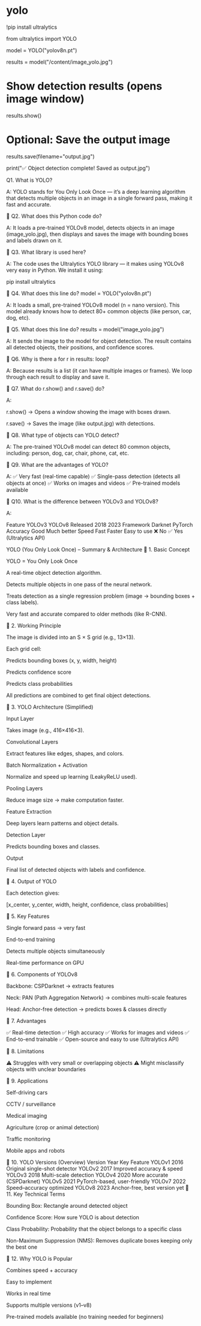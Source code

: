 # yolo



!pip install ultralytics

from ultralytics import YOLO

model = YOLO("yolov8n.pt")


results = model("/content/image_yolo.jpg")

# Show detection results (opens image window)
results.show()

# Optional: Save the output image
results.save(filename="output.jpg")

print("✅ Object detection complete! Saved as output.jpg")


Q1. What is YOLO?

A: YOLO stands for You Only Look Once — it’s a deep learning algorithm that detects multiple objects in an image in a single forward pass, making it fast and accurate.

🔹 Q2. What does this Python code do?

A: It loads a pre-trained YOLOv8 model, detects objects in an image (image_yolo.jpg), then displays and saves the image with bounding boxes and labels drawn on it.

🔹 Q3. What library is used here?

A: The code uses the Ultralytics YOLO library — it makes using YOLOv8 very easy in Python. We install it using:

pip install ultralytics

🔹 Q4. What does this line do? model = YOLO("yolov8n.pt")

A: It loads a small, pre-trained YOLOv8 model (n = nano version). This model already knows how to detect 80+ common objects (like person, car, dog, etc).

🔹 Q5. What does this line do? results = model("image_yolo.jpg")

A: It sends the image to the model for object detection. The result contains all detected objects, their positions, and confidence scores.

🔹 Q6. Why is there a for r in results: loop?

A: Because results is a list (it can have multiple images or frames). We loop through each result to display and save it.

🔹 Q7. What do r.show() and r.save() do?

A:

r.show() → Opens a window showing the image with boxes drawn.

r.save() → Saves the image (like output.jpg) with detections.

🔹 Q8. What type of objects can YOLO detect?

A: The pre-trained YOLOv8 model can detect 80 common objects, including: person, dog, car, chair, phone, cat, etc.

🔹 Q9. What are the advantages of YOLO?

A: ✅ Very fast (real-time capable) ✅ Single-pass detection (detects all objects at once) ✅ Works on images and videos ✅ Pre-trained models available

🔹 Q10. What is the difference between YOLOv3 and YOLOv8?

A:

Feature YOLOv3 YOLOv8 Released 2018 2023 Framework Darknet PyTorch Accuracy Good Much better Speed Fast Faster Easy to use ❌ No ✅ Yes (Ultralytics API)

YOLO (You Only Look Once) – Summary & Architecture 🔹 1. Basic Concept

YOLO = You Only Look Once

A real-time object detection algorithm.

Detects multiple objects in one pass of the neural network.

Treats detection as a single regression problem (image → bounding boxes + class labels).

Very fast and accurate compared to older methods (like R-CNN).

🔹 2. Working Principle

The image is divided into an S × S grid (e.g., 13×13).

Each grid cell:

Predicts bounding boxes (x, y, width, height)

Predicts confidence score

Predicts class probabilities

All predictions are combined to get final object detections.

🔹 3. YOLO Architecture (Simplified)

Input Layer

Takes image (e.g., 416×416×3).

Convolutional Layers

Extract features like edges, shapes, and colors.

Batch Normalization + Activation

Normalize and speed up learning (LeakyReLU used).

Pooling Layers

Reduce image size → make computation faster.

Feature Extraction

Deep layers learn patterns and object details.

Detection Layer

Predicts bounding boxes and classes.

Output

Final list of detected objects with labels and confidence.

🔹 4. Output of YOLO

Each detection gives:

[x_center, y_center, width, height, confidence, class probabilities]

🔹 5. Key Features

Single forward pass → very fast

End-to-end training

Detects multiple objects simultaneously

Real-time performance on GPU

🔹 6. Components of YOLOv8

Backbone: CSPDarknet → extracts features

Neck: PAN (Path Aggregation Network) → combines multi-scale features

Head: Anchor-free detection → predicts boxes & classes directly

🔹 7. Advantages

✅ Real-time detection ✅ High accuracy ✅ Works for images and videos ✅ End-to-end trainable ✅ Open-source and easy to use (Ultralytics API)

🔹 8. Limitations

⚠️ Struggles with very small or overlapping objects ⚠️ Might misclassify objects with unclear boundaries

🔹 9. Applications

Self-driving cars

CCTV / surveillance

Medical imaging

Agriculture (crop or animal detection)

Traffic monitoring

Mobile apps and robots

🔹 10. YOLO Versions (Overview) Version Year Key Feature YOLOv1 2016 Original single-shot detector YOLOv2 2017 Improved accuracy & speed YOLOv3 2018 Multi-scale detection YOLOv4 2020 More accurate (CSPDarknet) YOLOv5 2021 PyTorch-based, user-friendly YOLOv7 2022 Speed–accuracy optimized YOLOv8 2023 Anchor-free, best version yet 🔹 11. Key Technical Terms

Bounding Box: Rectangle around detected object

Confidence Score: How sure YOLO is about detection

Class Probability: Probability that the object belongs to a specific class

Non-Maximum Suppression (NMS): Removes duplicate boxes keeping only the best one

🔹 12. Why YOLO is Popular

Combines speed + accuracy

Easy to implement

Works in real time

Supports multiple versions (v1–v8)

Pre-trained models available (no training needed for beginners)
